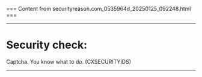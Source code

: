 === Content from securityreason.com_0535964d_20250125_092248.html ===


---

# Security check:

Captcha. You know what to do. (CXSECURITYIDS)

---


